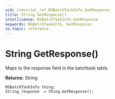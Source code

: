 ```yaml
---
uid: crmscript_ref_NSBatchTaskInfo_GetResponse
title: String GetResponse()
intellisense: NSBatchTaskInfo.GetResponse
keywords: NSBatchTaskInfo, GetResponse
so.topic: reference
---
```


# String GetResponse()

Maps to the response field in the batchtask table.

**Returns:** String

```crmscript
NSBatchTaskInfo thing;
String response  = thing.GetResponse();
```

